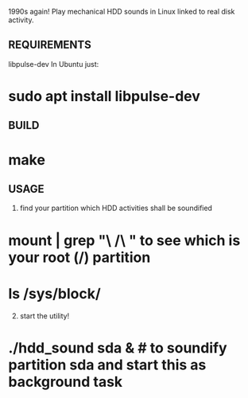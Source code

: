 1990s again! Play mechanical HDD sounds in Linux linked to real disk activity.

REQUIREMENTS
------------
libpulse-dev
In Ubuntu just:
# sudo apt install libpulse-dev

BUILD
-----
# make

USAGE
-----
1) find your partition which HDD activities shall be soundified
# mount | grep "\ /\ " to see which is your root (/) partition
# ls /sys/block/

2) start the utility!
# ./hdd_sound sda & # to soundify partition sda and start this as background task

